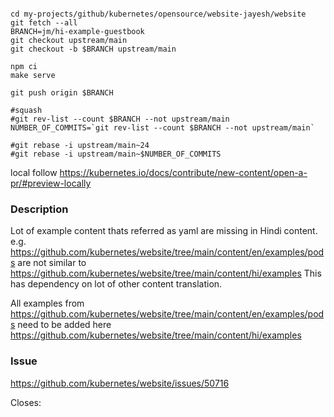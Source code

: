 ```

cd my-projects/github/kubernetes/opensource/website-jayesh/website
git fetch --all
BRANCH=jm/hi-example-guestbook
git checkout upstream/main
git checkout -b $BRANCH upstream/main

npm ci
make serve

git push origin $BRANCH

#squash  
#git rev-list --count $BRANCH --not upstream/main
NUMBER_OF_COMMITS=`git rev-list --count $BRANCH --not upstream/main`

#git rebase -i upstream/main~24
#git rebase -i upstream/main~$NUMBER_OF_COMMITS

```


local follow https://kubernetes.io/docs/contribute/new-content/open-a-pr/#preview-locally


<!--
 Hello!

 PLEASE title the FIRST commit appropriately, so that if you squash all
 your commits into one, the combined commit message makes sense.
 For overall help on editing and submitting pull requests, visit:
  https://kubernetes.io/docs/contribute/suggesting-improvements/

 Use the default base branch, “main”, if you're documenting existing
 features in the English localization.

 If you're working on a different localization (not English), see
 https://kubernetes.io/docs/contribute/new-content/overview/#choose-which-git-branch-to-use
 for advice.

 If you're documenting a feature that will be part of a future release, see
 https://kubernetes.io/docs/contribute/new-content/new-features/ for advice.
-->

### Description
Lot of example content thats referred as yaml are missing in Hindi content.
e.g. https://github.com/kubernetes/website/tree/main/content/en/examples/pods are not similar to
https://github.com/kubernetes/website/tree/main/content/hi/examples
This has dependency on lot of other content translation.

All examples from https://github.com/kubernetes/website/tree/main/content/en/examples/pods need to be added here
https://github.com/kubernetes/website/tree/main/content/hi/examples

<!--
 Remember to ADD A DESCRIPTION and delete this note before submitting
 your pull request. The description should explain what will change,
 and why.
-->

### Issue
 https://github.com/kubernetes/website/issues/50716

<!--
 If this pull request resolves an open issue, please link the issue in the PR
 description so it will automatically close when the PR is merged.

 See the GitHub documentation for more details and other options:

 https://docs.github.com/en/issues/tracking-your-work-with-issues/linking-a-pull-request-to-an-issue-using-a-keyword
-->

Closes:
